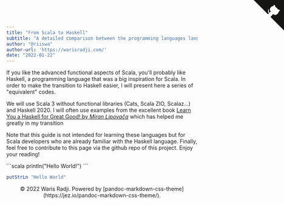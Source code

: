 ```yaml
---
title: "From Scala to Haskell"
subtitle: "A detailed comparison between the programming languages language and Haskell by presenting equivalent code."
author: "@riiswa"
author-url: 'https://warisradji.com/'
date: "2022-01-22"
---
```


If you like the advanced functional aspects of Scala, you'll probably like Haskell, a programming language that was a big inspiration for Scala. In order to make the transition to Haskell easier, I will present here a series of "equivalent" codes.

We will use Scala 3 without functional libraries (Cats, Scala ZIO, Scalaz...) and Haskell 2020. I will often use examples from the excellent book [Learn You a Haskell for Great Good! by *Miran Lipovača*](http://learnyouahaskell.com]) which has helped me greatly in my transition

Note that this guide is not intended for learning these languages but for Scala developers who are already familiar with the Haskell language. Finally, feel free to contribute to this page via the github repo of this project. Enjoy your reading!

<div class="comparison-block">
```scala
println("Hello World!")
```

```haskell
putStrLn "Hello World"
```
</div>

<a href="https://github.com/jez/pandoc-markdown-css-theme" class="github-corner" aria-label="View source on GitHub"><svg width="80" height="80" viewBox="0 0 250 250" style="fill:#151513; color:#fff; position: absolute; top: 0; border: 0; right: 0;" aria-hidden="true"><path d="M0,0 L115,115 L130,115 L142,142 L250,250 L250,0 Z"></path><path d="M128.3,109.0 C113.8,99.7 119.0,89.6 119.0,89.6 C122.0,82.7 120.5,78.6 120.5,78.6 C119.2,72.0 123.4,76.3 123.4,76.3 C127.3,80.9 125.5,87.3 125.5,87.3 C122.9,97.6 130.6,101.9 134.4,103.2" fill="currentColor" style="transform-origin: 130px 106px;" class="octo-arm"></path><path d="M115.0,115.0 C114.9,115.1 118.7,116.5 119.8,115.4 L133.7,101.6 C136.9,99.2 139.9,98.4 142.2,98.6 C133.8,88.0 127.5,74.4 143.8,58.0 C148.5,53.4 154.0,51.2 159.7,51.0 C160.3,49.4 163.2,43.6 171.4,40.1 C171.4,40.1 176.1,42.5 178.8,56.2 C183.1,58.6 187.2,61.8 190.9,65.4 C194.5,69.0 197.7,73.2 200.1,77.6 C213.8,80.2 216.3,84.9 216.3,84.9 C212.7,93.1 206.9,96.0 205.4,96.6 C205.1,102.4 203.0,107.8 198.3,112.5 C181.9,128.9 168.3,122.5 157.7,114.1 C157.9,116.9 156.7,120.9 152.7,124.9 L141.0,136.5 C139.8,137.7 141.6,141.9 141.8,141.8 Z" fill="currentColor" class="octo-body"></path></svg></a><style>.github-corner:hover .octo-arm{animation:octocat-wave 560ms ease-in-out}@keyframes octocat-wave{0%,100%{transform:rotate(0)}20%,60%{transform:rotate(-25deg)}40%,80%{transform:rotate(10deg)}}@media (max-width:500px){.github-corner:hover .octo-arm{animation:none}.github-corner .octo-arm{animation:octocat-wave 560ms ease-in-out}}</style>

<footer style="text-align: center; margin: 10px">
© 2022 Waris Radji. Powered by [pandoc-markdown-css-theme](https://jez.io/pandoc-markdown-css-theme/).
</footer>
